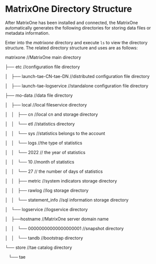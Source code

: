 # MatrixOne Directory Structure

After MatrixOne has been installed and connected, the MatrixOne automatically generates the following directories for storing data files or metadata information.

Enter into the *matrixone* directory and execute `ls` to view the directory structure. The related directory structure and uses are as follows:

matrixone    //MatrixOne main directory

├── etc   //configuration file directory

│   ├── launch-tae-CN-tae-DN  //distributed configuration file directory

│   ├── launch-tae-logservice  //standalone configuration file directory

├── mo-data  //data file directory

│   ├── local   //local fileservice directory

│   │   ├── cn //local cn and storage directory

│   │   └── etl   //statistics directory

│   │       └── sys //statistics belongs to the account

│   │           └── logs //the type of statistics

│   │               └── 2022 // the year of statistics

│   │                   └── 10  //month of statistics

│   │                       └── 27 // the number of days of statistics

│   │                           ├── metric //system indicators storage directory

│   │                           ├── rawlog //log storage directory

│   │                           └── statement_info //sql information storage directory

│   └── logservice  //logservice directory

│       ├──hostname //MatrixOne server domain name

│       │   └── 00000000000000000001 //snapshot directory

│       │       └── tandb //bootstrap directory

└── store //tae catalog directory

    └── tae
